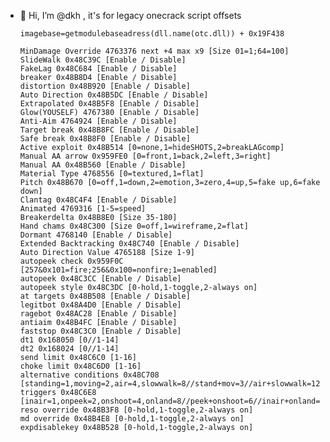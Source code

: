 - 👋 Hi, I’m @dkh , it's for legacy onecrack script offsets

      imagebase=getmodulebaseadress(dll.name(otc.dll)) + 0x19F438

      MinDamage Override 4763376 next +4 max x9 [Size 01=1;64=100]
      SlideWalk 0x48C39C [Enable / Disable]
      FakeLag 0x48C684 [Enable / Disable]
      breaker 0x48B8D4 [Enable / Disable]
      distortion 0x48B920 [Enable / Disable]
      Auto Direction 0x48B5DC [Enable / Disable]
      Extrapolated 0x48B5F8 [Enable / Disable]
      Glow(YOUSELF) 4767380 [Enable / Disable]
      Anti-Aim 4764924 [Enable / Disable]
      Target break 0x48B8FC [Enable / Disable]
      Safe break 0x48B8F0 [Enable / Disable]
      Active exploit 0x48B514 [0=none,1=hideSHOTS,2=breakLAGcomp]
      Manual AA arrow 0x959FE0 [0=front,1=back,2=left,3=right]
      Manual AA 0x48B560 [Enable / Disable]
      Material Type 4768556 [0=textured,1=flat]
      Pitch 0x48B670 [0=off,1=down,2=emotion,3=zero,4=up,5=fake up,6=fake down]
      Clantag 0x48C4F4 [Enable / Disable]
      Animated 4769316 [1-5=speed]
      Breakerdelta 0x48B8E0 [Size 35-180]
      Hand chams 0x48C300 [Size 0=off,1=wireframe,2=flat]
      Dormant 4768140 [Enable / Disable]
      Extended Backtracking 0x48C740 [Enable / Disable]
      Auto Direction Value 4765188 [Size 1-9]
      autopeek check 0x959F0C [257&0x101=fire;256&0x100=nonfire;1=enabled]
      autopeek 0x48C3CC [Enable / Disable]
      autopeek style 0x48C3DC [0-hold,1-toggle,2-always on]
      at targets 0x48B508 [Enable / Disable]
      legitbot 0x48A4D0 [Enable / Disable]
      ragebot 0x48AC28 [Enable / Disable]
      antiaim 0x48B4FC [Enable / Disable]
      faststop 0x48C3C0 [Enable / Disable]
      dt1 0x168050 [0//1-14]
      dt2 0x168024 [0//1-14]
      send limit 0x48C6C0 [1-16]
      choke limit 0x48C6D0 [1-16]
      alternative conditions 0x48C708 [standing=1,moving=2,air=4,slowwalk=8//stand+mov=3//air+slowwalk=12//all=15
      triggers 0x48C6E8 [inair=1,onpeek=2,onshoot=4,onland=8//peek+onshoot=6//inair+onland=8//all=15
      reso override 0x48B3F8 [0-hold,1-toggle,2-always on]
      md override 0x48B4E8 [0-hold,1-toggle,2-always on]
      expdisablekey 0x48B528 [0-hold,1-toggle,2-always on]
